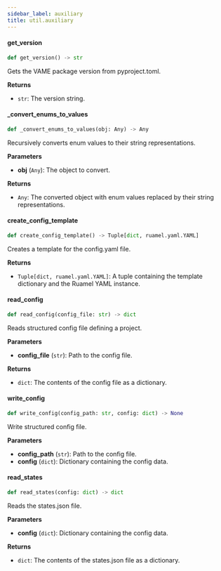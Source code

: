 ```yaml
---
sidebar_label: auxiliary
title: util.auxiliary
---
```


#### get\_version

```python
def get_version() -> str
```

Gets the VAME package version from pyproject.toml.

**Returns**

* `str`: The version string.

#### \_convert\_enums\_to\_values

```python
def _convert_enums_to_values(obj: Any) -> Any
```

Recursively converts enum values to their string representations.

**Parameters**

* **obj** (`Any`): The object to convert.

**Returns**

* `Any`: The converted object with enum values replaced by their string representations.

#### create\_config\_template

```python
def create_config_template() -> Tuple[dict, ruamel.yaml.YAML]
```

Creates a template for the config.yaml file.

**Returns**

* `Tuple[dict, ruamel.yaml.YAML]`: A tuple containing the template dictionary and the Ruamel YAML instance.

#### read\_config

```python
def read_config(config_file: str) -> dict
```

Reads structured config file defining a project.

**Parameters**

* **config_file** (`str`): Path to the config file.

**Returns**

* `dict`: The contents of the config file as a dictionary.

#### write\_config

```python
def write_config(config_path: str, config: dict) -> None
```

Write structured config file.

**Parameters**

* **config_path** (`str`): Path to the config file.
* **config** (`dict`): Dictionary containing the config data.

#### read\_states

```python
def read_states(config: dict) -> dict
```

Reads the states.json file.

**Parameters**

* **config** (`dict`): Dictionary containing the config data.

**Returns**

* `dict`: The contents of the states.json file as a dictionary.

